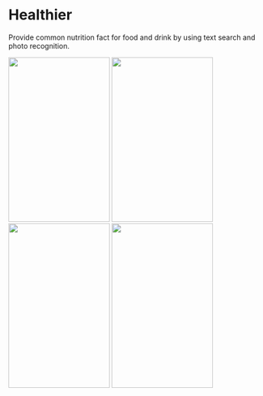 # Healthier
Provide common nutrition fact for food and drink by using text search and photo recognition.


<img src="https://i.imgur.com/bLzX1w1.png" width="200" height="325"> <img src="https://i.imgur.com/WczrpdE.png" width="200" height="325">
<img src="https://i.imgur.com/6gbLggw.png" width="200" height="325"> <img src="https://i.imgur.com/nHmRze9.png" width="200" height="325">
